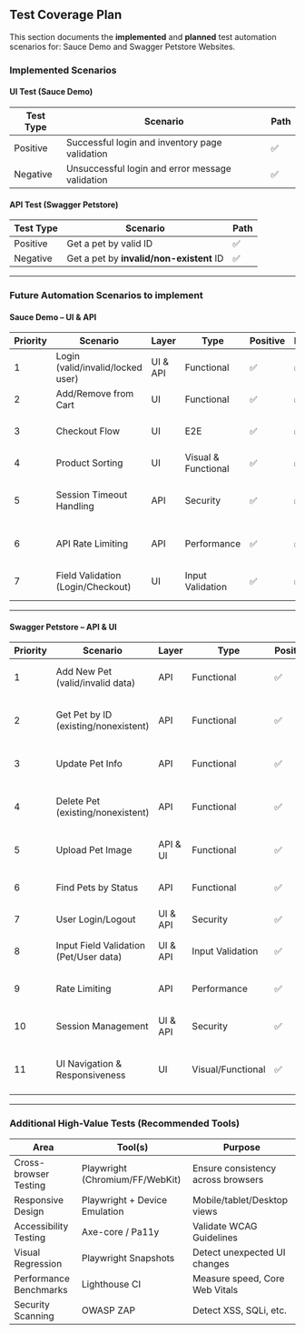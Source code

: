 ## Test Coverage Plan

This section documents the **implemented** and **planned** test automation scenarios for:
Sauce Demo and Swagger Petstore Websites.


###  Implemented Scenarios

#### UI Test (Sauce Demo)

| Test Type | Scenario                          | Path      |
|-----------|-----------------------------------|-----------|
| Positive  | Successful login and inventory page validation | ✅ |
| Negative  | Unsuccessful login and error message validation | ✅ |

#### API Test (Swagger Petstore)

| Test Type | Scenario                          | Path      |
|-----------|-----------------------------------|-----------|
| Positive  | Get a pet by valid ID             | ✅ |
| Negative  | Get a pet by **invalid/non-existent** ID | ✅ |

---

###  Future Automation Scenarios to implement

#### Sauce Demo – UI & API

| Priority | Scenario                          | Layer    | Type               | Positive | Negative | Rationale                          |
|----------|-----------------------------------|----------|--------------------|----------|----------|------------------------------------|
| 1        | Login (valid/invalid/locked user) | UI & API | Functional         | ✅        | ✅        | Core flow, first touchpoint         |
| 2        | Add/Remove from Cart              | UI       | Functional         | ✅        | ✅        | Revenue critical                    |
| 3        | Checkout Flow                     | UI       | E2E                | ✅        | ✅        | Requires sequential interaction     |
| 4        | Product Sorting                   | UI       | Visual & Functional| ✅        | ✅        | Enhances UX                         |
| 5        | Session Timeout Handling          | API      | Security           | ✅        | ✅        | Important for session security      |
| 6        | API Rate Limiting                 | API      | Performance        | ✅        | ✅        | Prevent abuse or misuse             |
| 7        | Field Validation (Login/Checkout) | UI       | Input Validation   | ✅        | ✅        | Prevents user errors                |

---

#### Swagger Petstore – API & UI

| Priority | Scenario                                  | Layer    | Type               | Positive | Negative | Rationale                              |
|----------|-------------------------------------------|----------|--------------------|----------|----------|----------------------------------------|
| 1        | Add New Pet (valid/invalid data)          | API      | Functional         | ✅        | ✅        | Core flow for pet management           |
| 2        | Get Pet by ID (existing/nonexistent)      | API      | Functional         | ✅        | ✅        | Validate retrieval & error handling    |
| 3        | Update Pet Info                           | API      | Functional         | ✅        | ✅        | Modify existing pet data               |
| 4        | Delete Pet (existing/nonexistent)         | API      | Functional         | ✅        | ✅        | Ensure cleanup + 404 handling          |
| 5        | Upload Pet Image                          | API & UI | Functional         | ✅        | ✅        | File uploads + UI validation           |
| 6        | Find Pets by Status                       | API      | Functional         | ✅        | ✅        | Query parameter filtering              |
| 7        | User Login/Logout                         | UI & API | Security           | ✅        | ✅        | Auth flow validation                   |
| 8        | Input Field Validation (Pet/User data)    | UI & API | Input Validation   | ✅        | ✅        | Prevents malformed data                |
| 9        | Rate Limiting                             | API      | Performance        | ✅        | ✅        | Avoid backend overload                 |
| 10       | Session Management                        | UI & API | Security           | ✅        | ✅        | Token expiry, refresh flow             |
| 11       | UI Navigation & Responsiveness            | UI       | Visual/Functional  | ✅        | ✅        | Ensure cross-device usability          |

---

###  Additional High-Value Tests (Recommended Tools)

| Area                   | Tool(s)                        | Purpose                                 |
|------------------------|--------------------------------|-----------------------------------------|
| Cross-browser Testing  | Playwright (Chromium/FF/WebKit)| Ensure consistency across browsers      |
| Responsive Design      | Playwright + Device Emulation  | Mobile/tablet/Desktop views             |
| Accessibility Testing  | Axe-core / Pa11y               | Validate WCAG Guidelines    |
| Visual Regression      | Playwright Snapshots           | Detect unexpected UI changes            |
| Performance Benchmarks | Lighthouse CI                  | Measure speed, Core Web Vitals          |
| Security Scanning      | OWASP ZAP                      | Detect XSS, SQLi, etc.                  |
